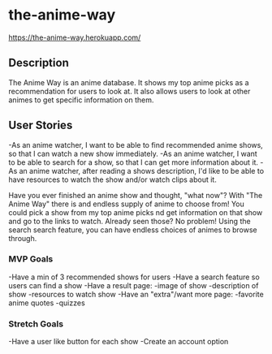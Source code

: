 # the-anime-way

https://the-anime-way.herokuapp.com/

## Description
The Anime Way is an anime database. It shows my top anime picks as a recommendation for users to look at. It also allows users to look at other animes to get specific information on them.

## User Stories
-As an anime watcher, I want to be able to find recommended anime shows, so that I can watch a new show immediately.
-As an anime watcher, I want to be able to search for a show, so that I can get more information about it.
-As an anime watcher, after reading a shows description, I'd like to be able to have resources to watch the show and/or watch clips about it.

Have you ever finished an anime show and thought, "what now"? With "The Anime Way" there is and endless supply of anime to choose from! You could pick a show from my top anime picks nd get information on that show and go to the links to watch. Already seen those? No problem! Using the search search feature, you can have endless choices of animes to browse through.

### MVP Goals
-Have a min of 3 recommended shows for users
-Have a search feature so users can find a show
-Have a result page:
      -image of show
      -description of show
      -resources to watch show
-Have an "extra"/want more page:
      -favorite anime quotes
      -quizzes
### Stretch Goals
-Have a user like button for each show
-Create an account option
